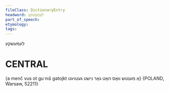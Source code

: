 ```yaml
---
fileClass: DictionaryEntry
headword: לעמעשקע
part_of_speech: 
etymology: 
tags: 
---
```

לעמעשקע

CENTRAL
========

{a menč vus ot guˑnɩš gətojkt אַ מענטש וואָס האָט גאָר נישט געטויגט} {POLAND, Warsaw, 52211}
